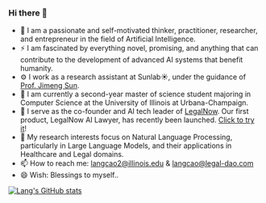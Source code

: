 ### Hi there 👋

- 🌱 I am a passionate and self-motivated thinker, practitioner, researcher, and entrepreneur in the field of Artificial Intelligence.
- ⚡ I am fascinated by everything novel, promising, and anything that can contribute to the development of advanced AI systems that benefit humanity.
- ⚙️ I work as a research assistant at Sunlab☀️, under the guidance of [Prof. Jimeng Sun](https://www.sunlab.org/).
- 🏫 I am currently a second-year master of science student majoring in Computer Science at the University of Illinois at Urbana-Champaign.
- 🪩 I serve as the co-founder and AI tech leader of [LegalNow](https://www.legal-dao.org). Our first product, LegalNow AI Lawyer, has recently been launched. [Click to try it](https://ai.legalnow.xyz/)!
- 🔭 My research interests focus on Natural Language Processing, particularly in Large Language Models, and their applications in Healthcare and Legal domains.
- 📫 How to reach me: langcao2@illinois.edu & langcao@legal-dao.com
- 😄 Wish: Blessings to myself..

[![Lang's GitHub stats](https://github-readme-stats.vercel.app/api?username=windszzlang&theme=react&hide_rank=true)](https://github.com/windszzlang)

<!--
**windsOvO/windsOvO** is a ✨ _special_ ✨ repository because its `README.md` (this file) appears on your GitHub profile.

Here are some ideas to get you started:

- 🔭 I’m currently working on full stack software development, machine learning projects etc.
- 🌱 I’m currently learning machine learning, natural language processing, etc.
- 👯 I’m looking to collaborate on ...
- 🤔 I’m looking for help with ...
- 💬 Ask me about ...
- 📫 How to reach me: windszzlang@gmail.com
- 😄 Pronouns: ...
- ⚡ Fun fact: ...
-->

